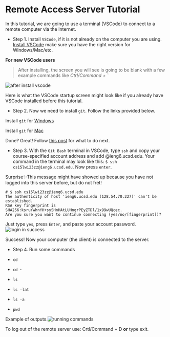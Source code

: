 Remote Access Server Tutorial 
=============================
In this tutorial, we are going to use a terminal (VSCode) to connect to a remote computer via the Internet.  

- Step 1. Install `VSCode`, if it is not already on the computer you are using.  
[Install VSCode](https://code.visualstudio.com/) make sure you have the right version for Windows/Mac/etc.

**For new VSCode users**

> After installing, the screen you will see is going to be blank with a few example commands like *Ctrl/Command + `*


![after install vscode](https://user-images.githubusercontent.com/120623425/212242718-5a5d146b-f744-4a64-9189-af575040fe81.png)

Here is what the VSCode startup screen might look like if you already have VSCode installed before this tutorial. 


- Step 2. Now we need to install `git`. Follow the links provided below.

Install `git` for [Windows](https://github.com/git-guides/install-git#install-git-on-windows)

Install `git` for [Mac](https://github.com/git-guides/install-git#install-git-on-mac)

Done? Great! Follow [this post](https://stackoverflow.com/a/50527994) for what to do next.  

- Step 3. With the `Git Bash` terminal in VSCode, type `ssh` and copy your course-specified account address and add @ieng6.ucsd.edu.
Your command in the terminal may look like this: `$ ssh cs15lwi23zz@ieng6.ucsd.edu`. Now press `enter`.

Surprise✨This message might have showed up because you have not logged into this server before, but do not fret!

```
# $ ssh cs15lwi23zz@ieng6.ucsd.edu
The authenticity of host 'ieng6.ucsd.edu (128.54.70.227)' can't be established.
RSA key fingerprint is SHA256:ksruYwhnYH+sySHnHAtLUHngrPEyZTDl/1x99wUQcec.
Are you sure you want to continue connecting (yes/no/[fingerprint])? 
```
Just type `yes`, press `Enter`, and paste your account password.  
![login in success](https://user-images.githubusercontent.com/120623425/212242385-fcbb5a6d-c2f4-4eaf-badd-d71536346feb.png)

Success! Now your computer (the client) is connected to the server. 

- Step 4. Run some commands

- `cd`
- `cd ~`
- `ls`
- `ls -lat`
- `ls -a`
- `pwd`

Example of outputs.![running commands](https://user-images.githubusercontent.com/120623425/212244719-59d8f50c-a7a7-47c9-b8cf-8cbc5cc9e962.png)

To log out of the remote server use: Crtl/Command + D **or** type exit.

